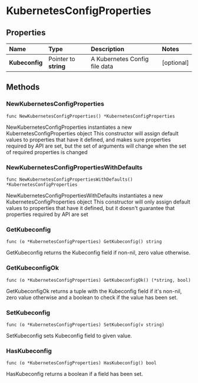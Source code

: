 # KubernetesConfigProperties

## Properties

| Name | Type | Description | Notes |
| :--- | :--- | :--- | :--- |
| **Kubeconfig** | Pointer to **string** | A Kubernetes Config file data | \[optional\] |

## Methods

### NewKubernetesConfigProperties

`func NewKubernetesConfigProperties() *KubernetesConfigProperties`

NewKubernetesConfigProperties instantiates a new KubernetesConfigProperties object This constructor will assign default values to properties that have it defined, and makes sure properties required by API are set, but the set of arguments will change when the set of required properties is changed

### NewKubernetesConfigPropertiesWithDefaults

`func NewKubernetesConfigPropertiesWithDefaults() *KubernetesConfigProperties`

NewKubernetesConfigPropertiesWithDefaults instantiates a new KubernetesConfigProperties object This constructor will only assign default values to properties that have it defined, but it doesn't guarantee that properties required by API are set

### GetKubeconfig

`func (o *KubernetesConfigProperties) GetKubeconfig() string`

GetKubeconfig returns the Kubeconfig field if non-nil, zero value otherwise.

### GetKubeconfigOk

`func (o *KubernetesConfigProperties) GetKubeconfigOk() (*string, bool)`

GetKubeconfigOk returns a tuple with the Kubeconfig field if it's non-nil, zero value otherwise and a boolean to check if the value has been set.

### SetKubeconfig

`func (o *KubernetesConfigProperties) SetKubeconfig(v string)`

SetKubeconfig sets Kubeconfig field to given value.

### HasKubeconfig

`func (o *KubernetesConfigProperties) HasKubeconfig() bool`

HasKubeconfig returns a boolean if a field has been set.

